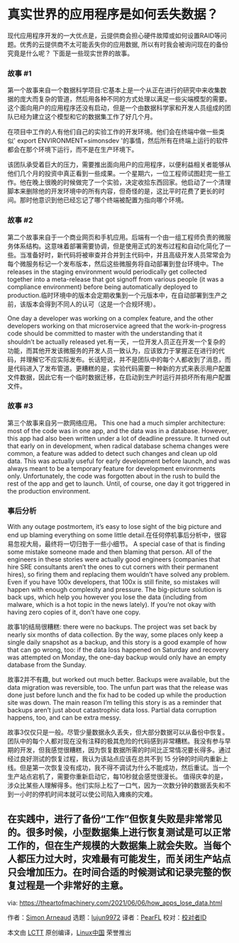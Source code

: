 [#]: subject: (How Real-World Apps Lose Data)
[#]: via: (https://theartofmachinery.com/2021/06/06/how_apps_lose_data.html)
[#]: author: (Simon Arneaud https://theartofmachinery.com)
[#]: collector: (lujun9972)
[#]: translator: (PearFL)
[#]: reviewer: ( )
[#]: publisher: ( )
[#]: url: ( )

真实世界的应用程序是如何丢失数据？
======

现代应用程序开发的一大优点是，云提供商会担心硬件故障或如何设置RAID等问题。优秀的云提供商不太可能丢失你的应用数据, 所以有时我会被询问现在的备份究竟是什么呢？ 下面是一些现实世界的故事。

### 故事 #1

第一个故事来自一个数据科学项目:它基本上是一个从正在进行的研究中来收集数据的庞大而复杂的管道，然后用各种不同的方式处理以满足一些尖端模型的需要。这个面向用户的应用程序还没有启动，但是一个由数据科学家和开发人员组成的团队已经为建立这个模型和它的数据集工作了好几个月。

在项目中工作的人有他们自己的实验工作的开发环境。他们会在终端中做一些类似' export ENVIRONMENT=simonsdev '的事情，然后所有在终端上运行的软件都会在那个环境下运行，而不是在生产环境下。

该团队承受着巨大的压力，需要推出面向用户的应用程序，以便利益相关者能够从他们几个月的投资中真正看到一些成果。一个星期六，一位工程师试图赶完一些工作。他在晚上很晚的时候做完了一个实验，决定收拾东西回家。他启动了一个清理脚本来删除他的开发环境中的所有内容，但奇怪的是，这比平时花费了更长的时间。那时他意识到他已经忘记了哪个终端被配置为指向哪个环境。

### 故事 #2

第二个故事来自于一个商业网页和手机应用。后端有一个由一组工程师负责的微服务体系结构。这意味着部署需要协调，但是使用正式的发布过程和自动化简化了一些。当准备好时，新代码将被审查并合并到主代码中，并且高级开发人员常常会为每个微服务标记一个发布版本，然后这些微服务将自动部署到登台环境中。The releases in the staging environment would periodically get collected together into a meta-release that got signoff from various people (it was a compliance environment) before being automatically deployed to production.临时环境中的版本会定期收集到一个元版本中，在自动部署到生产之前，该版本会得到不同人的认可（这是一个合规环境）。

One day a developer was working on a complex feature, and the other developers working on that microservice agreed that the work-in-progress code should be committed to master with the understanding that it shouldn’t be actually released yet.有一天，一位开发人员正在开发一个复杂的功能，而其他开发该微服务的开发人员一致认为，应该致力于掌握正在进行的代码，并理解它不应实际发布。长话短说，并不是团队中的每个人都收到了消息，而是代码进入了发布管道。更糟糕的是，实验代码需要一种新的方式来表示用户配置文件数据，因此它有一个临时数据迁移，在启动到生产时运行并损坏所有用户配置文件。

### 故事 #3

第三个故事来自另一款网络应用。 This one had a much simpler architecture: most of the code was in one app, and the data was in a database. However, this app had also been written under a lot of deadline pressure. It turned out that early on in development, when radical database schema changes were common, a feature was added to detect such changes and clean up old data. This was actually useful for early development before launch, and was always meant to be a temporary feature for development environments only. Unfortunately, the code was forgotten about in the rush to build the rest of the app and get to launch. Until, of course, one day it got triggered in the production environment.

### 事后分析

With any outage postmortem, it’s easy to lose sight of the big picture and end up blaming everything on some little detail.在任何停机事后分析中，很容易忽视大局，最终将一切归咎于一些小细节。 A special case of that is finding some mistake someone made and then blaming that person. All of the engineers in these stories were actually good engineers (companies that hire SRE consultants aren’t the ones to cut corners with their permanent hires), so firing them and replacing them wouldn’t have solved any problem. Even if you have 100x developers, that 100x is still finite, so mistakes will happen with enough complexity and pressure. The big-picture solution is back ups, which help you however you lose the data (including from malware, which is a hot topic in the news lately). If you’re not okay with having zero copies of it, don’t have one copy.

故事1的结局很糟糕: there were no backups. The project was set back by nearly six months of data collection. By the way, some places only keep a single daily snapshot as a backup, and this story is a good example of how that can go wrong, too: if the data loss happened on Saturday and recovery was attempted on Monday, the one-day backup would only have an empty database from the Sunday.

故事2并不有趣, but worked out much better. Backups were available, but the data migration was reversible, too. The unfun part was that the release was done just before lunch and the fix had to be coded up while the production site was down. The main reason I’m telling this story is as a reminder that backups aren’t just about catastrophic data loss. Partial data corruption happens, too, and can be extra messy.

故事3仅仅只是一般。尽管少量数据永久丢失，但大部分数据可以从备份中恢复。团队中的每个人都对现在没有注释的极其危险的代码感到非常糟糕。我没有参与早期的开发，但我感觉很糟糕，因为恢复数据所需的时间比正常情况要长得多。通过经过良好测试的恢复过程，我认为该站点应该在总共不到 15 分钟的时间内重新上线。但是第一次恢复没有成功，我不得不调试为什么不能成功，然后重试。当一个生产站点宕机了，需要你重新启动它，每10秒就会感觉很漫长。 值得庆幸的是，涉众比某些人理解得多。他们实际上松了一口气，因为一次数分钟的数据丢失和不到一小时的停机时间本就可以使公司陷入瘫痪的灾难。

在实践中，进行了备份“工作”但恢复失败是非常常见的。很多时候，小型数据集上进行恢复测试是可以正常工作的，但在生产规模的大数据集上就会失败。当每个人都压力过大时，灾难最有可能发生，而关闭生产站点只会增加压力。在时间合适的时候测试和记录完整的恢复过程是一个非常好的主意。
--------------------------------------------------------------------------------

via: https://theartofmachinery.com/2021/06/06/how_apps_lose_data.html

作者：[Simon Arneaud][a]
选题：[lujun9972][b]
译者：[PearFL](https://github.com/PearFL)
校对：[校对者ID](https://github.com/校对者ID)

本文由 [LCTT](https://github.com/LCTT/TranslateProject) 原创编译，[Linux中国](https://linux.cn/) 荣誉推出

[a]: https://theartofmachinery.com
[b]: https://github.com/lujun9972
